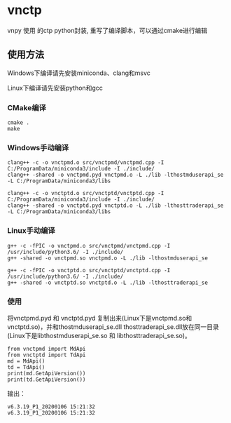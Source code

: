 # vnctp
vnpy 使用 的ctp python封装, 重写了编译脚本，可以通过cmake进行编辑

## 使用方法

Windows下编译请先安装miniconda、clang和msvc

Linux下编译请先安装python和gcc

### CMake编译

``` 
cmake .
make
```

### Windows手动编译

``` 
clang++ -c -o vnctpmd.o src/vnctpmd/vnctpmd.cpp -I C:/ProgramData/miniconda3/include -I ./include/
clang++ -shared -o vnctpmd.pyd vnctpmd.o -L ./lib -lthostmduserapi_se -L C:/ProgramData/miniconda3/libs

clang++ -c -o vnctptd.o src/vnctptd/vnctptd.cpp -I C:/ProgramData/miniconda3/include -I ./include/
clang++ -shared -o vnctptd.pyd vnctptd.o -L ./lib -lthosttraderapi_se -L C:/ProgramData/miniconda3/libs

```

### Linux手动编译

``` 
g++ -c -fPIC -o vnctpmd.o src/vnctpmd/vnctpmd.cpp -I /usr/include/python3.6/ -I ./include/
g++ -shared -o vnctpmd.so vnctpmd.o -L ./lib -lthostmduserapi_se

g++ -c -fPIC -o vnctptd.o src/vnctptd/vnctptd.cpp -I /usr/include/python3.6/ -I ./include/
g++ -shared -o vnctptd.so vnctptd.o -L ./lib -lthosttraderapi_se

```
### 使用

将vnctpmd.pyd 和 vnctptd.pyd 复制出来(Linux下是vnctpmd.so和vnctptd.so)，并和thostmduserapi_se.dll thosttraderapi_se.dll放在同一目录(Linux下是libthostmduserapi_se.so 和 libthosttraderapi_se.so)。

```
from vnctpmd import MdApi
from vnctptd import TdApi
md = MdApi()
td = TdApi()
print(md.GetApiVersion())
print(td.GetApiVersion())
```

输出：

```
v6.3.19_P1_20200106 15:21:32
v6.3.19_P1_20200106 15:21:32
```
